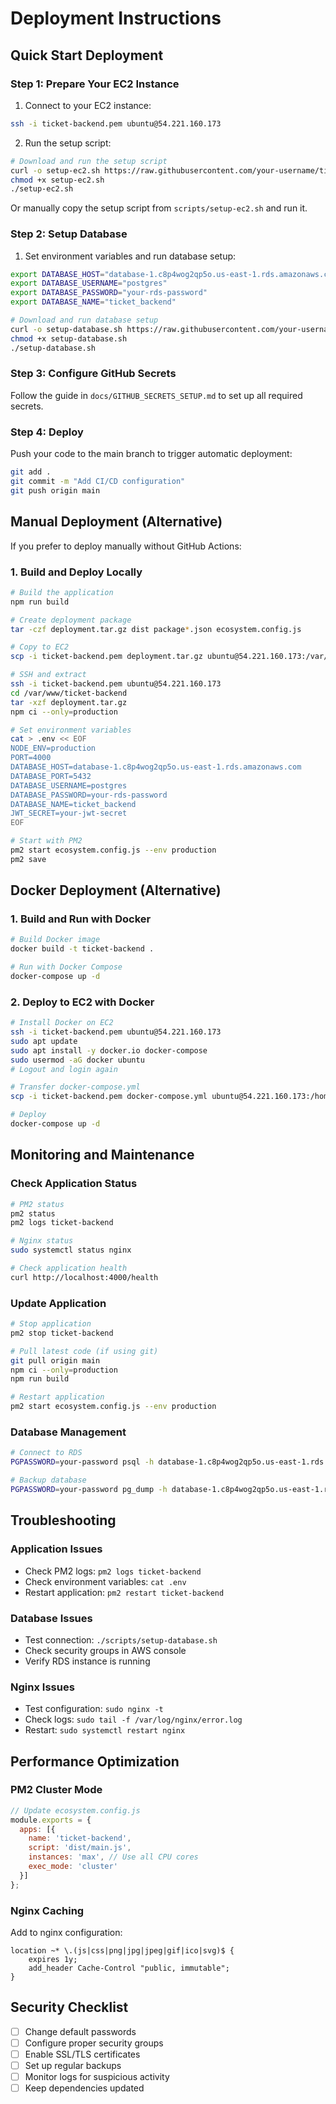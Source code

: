 # Deployment Instructions

## Quick Start Deployment

### Step 1: Prepare Your EC2 Instance

1. Connect to your EC2 instance:
```bash
ssh -i ticket-backend.pem ubuntu@54.221.160.173
```

2. Run the setup script:
```bash
# Download and run the setup script
curl -o setup-ec2.sh https://raw.githubusercontent.com/your-username/ticket-backend/main/scripts/setup-ec2.sh
chmod +x setup-ec2.sh
./setup-ec2.sh
```

Or manually copy the setup script from `scripts/setup-ec2.sh` and run it.

### Step 2: Setup Database

1. Set environment variables and run database setup:
```bash
export DATABASE_HOST="database-1.c8p4wog2qp5o.us-east-1.rds.amazonaws.com"
export DATABASE_USERNAME="postgres"
export DATABASE_PASSWORD="your-rds-password"
export DATABASE_NAME="ticket_backend"

# Download and run database setup
curl -o setup-database.sh https://raw.githubusercontent.com/your-username/ticket-backend/main/scripts/setup-database.sh
chmod +x setup-database.sh
./setup-database.sh
```

### Step 3: Configure GitHub Secrets

Follow the guide in `docs/GITHUB_SECRETS_SETUP.md` to set up all required secrets.

### Step 4: Deploy

Push your code to the main branch to trigger automatic deployment:

```bash
git add .
git commit -m "Add CI/CD configuration"
git push origin main
```

## Manual Deployment (Alternative)

If you prefer to deploy manually without GitHub Actions:

### 1. Build and Deploy Locally

```bash
# Build the application
npm run build

# Create deployment package
tar -czf deployment.tar.gz dist package*.json ecosystem.config.js

# Copy to EC2
scp -i ticket-backend.pem deployment.tar.gz ubuntu@54.221.160.173:/var/www/ticket-backend/

# SSH and extract
ssh -i ticket-backend.pem ubuntu@54.221.160.173
cd /var/www/ticket-backend
tar -xzf deployment.tar.gz
npm ci --only=production

# Set environment variables
cat > .env << EOF
NODE_ENV=production
PORT=4000
DATABASE_HOST=database-1.c8p4wog2qp5o.us-east-1.rds.amazonaws.com
DATABASE_PORT=5432
DATABASE_USERNAME=postgres
DATABASE_PASSWORD=your-rds-password
DATABASE_NAME=ticket_backend
JWT_SECRET=your-jwt-secret
EOF

# Start with PM2
pm2 start ecosystem.config.js --env production
pm2 save
```

## Docker Deployment (Alternative)

### 1. Build and Run with Docker

```bash
# Build Docker image
docker build -t ticket-backend .

# Run with Docker Compose
docker-compose up -d
```

### 2. Deploy to EC2 with Docker

```bash
# Install Docker on EC2
ssh -i ticket-backend.pem ubuntu@54.221.160.173
sudo apt update
sudo apt install -y docker.io docker-compose
sudo usermod -aG docker ubuntu
# Logout and login again

# Transfer docker-compose.yml
scp -i ticket-backend.pem docker-compose.yml ubuntu@54.221.160.173:/home/ubuntu/

# Deploy
docker-compose up -d
```

## Monitoring and Maintenance

### Check Application Status
```bash
# PM2 status
pm2 status
pm2 logs ticket-backend

# Nginx status
sudo systemctl status nginx

# Check application health
curl http://localhost:4000/health
```

### Update Application
```bash
# Stop application
pm2 stop ticket-backend

# Pull latest code (if using git)
git pull origin main
npm ci --only=production
npm run build

# Restart application
pm2 start ecosystem.config.js --env production
```

### Database Management
```bash
# Connect to RDS
PGPASSWORD=your-password psql -h database-1.c8p4wog2qp5o.us-east-1.rds.amazonaws.com -U postgres -d ticket_backend

# Backup database
PGPASSWORD=your-password pg_dump -h database-1.c8p4wog2qp5o.us-east-1.rds.amazonaws.com -U postgres ticket_backend > backup.sql
```

## Troubleshooting

### Application Issues
- Check PM2 logs: `pm2 logs ticket-backend`
- Check environment variables: `cat .env`
- Restart application: `pm2 restart ticket-backend`

### Database Issues
- Test connection: `./scripts/setup-database.sh`
- Check security groups in AWS console
- Verify RDS instance is running

### Nginx Issues
- Test configuration: `sudo nginx -t`
- Check logs: `sudo tail -f /var/log/nginx/error.log`
- Restart: `sudo systemctl restart nginx`

## Performance Optimization

### PM2 Cluster Mode
```javascript
// Update ecosystem.config.js
module.exports = {
  apps: [{
    name: 'ticket-backend',
    script: 'dist/main.js',
    instances: 'max', // Use all CPU cores
    exec_mode: 'cluster'
  }]
};
```

### Nginx Caching
Add to nginx configuration:
```nginx
location ~* \.(js|css|png|jpg|jpeg|gif|ico|svg)$ {
    expires 1y;
    add_header Cache-Control "public, immutable";
}
```

## Security Checklist

- [ ] Change default passwords
- [ ] Configure proper security groups
- [ ] Enable SSL/TLS certificates
- [ ] Set up regular backups
- [ ] Monitor logs for suspicious activity
- [ ] Keep dependencies updated
